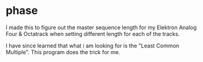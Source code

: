 # phase

I made this to figure out the master sequence length for my Elektron Analog Four & Octatrack when setting different length for each of the tracks.

I have since learned that what i am looking for is the "Least Common Multiple". This program does the trick for me.